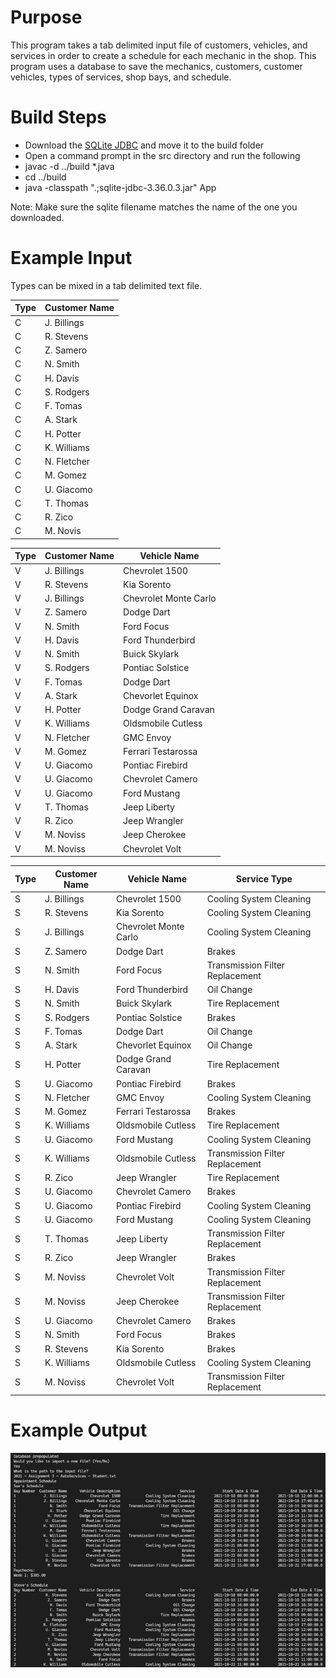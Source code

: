 # Purpose

This program takes a tab delimited input file of customers, vehicles, and services in order to create a schedule for each mechanic in the shop. This program uses a database to save the mechanics, customers, customer vehicles, types of services, shop bays, and schedule.

# Build Steps

- Download the [SQLite JDBC](https://repo1.maven.org/maven2/org/xerial/sqlite-jdbc/3.36.0.3/sqlite-jdbc-3.36.0.3.jar) and move it to the build folder
- Open a command prompt in the src directory and run the following
- javac -d ../build \*.java
- cd ../build
- java -classpath ".;sqlite-jdbc-3.36.0.3.jar" App

Note: Make sure the sqlite filename matches the name of the one you downloaded.

# Example Input

Types can be mixed in a tab delimited text file.

| Type | Customer Name |
| ---- | ------------- |
| C    | J. Billings   |
| C    | R. Stevens    |
| C    | Z. Samero     |
| C    | N. Smith      |
| C    | H. Davis      |
| C    | S. Rodgers    |
| C    | F. Tomas      |
| C    | A. Stark      |
| C    | H. Potter     |
| C    | K. Williams   |
| C    | N. Fletcher   |
| C    | M. Gomez      |
| C    | U. Giacomo    |
| C    | T. Thomas     |
| C    | R. Zico       |
| C    | M. Novis      |

| Type | Customer Name | Vehicle Name          |
| ---- | ------------- | --------------------- |
| V    | J. Billings   | Chevrolet 1500        |
| V    | R. Stevens    | Kia Sorento           |
| V    | J. Billings   | Chevrolet Monte Carlo |
| V    | Z. Samero     | Dodge Dart            |
| V    | N. Smith      | Ford Focus            |
| V    | H. Davis      | Ford Thunderbird      |
| V    | N. Smith      | Buick Skylark         |
| V    | S. Rodgers    | Pontiac Solstice      |
| V    | F. Tomas      | Dodge Dart            |
| V    | A. Stark      | Chevorlet Equinox     |
| V    | H. Potter     | Dodge Grand Caravan   |
| V    | K. Williams   | Oldsmobile Cutless    |
| V    | N. Fletcher   | GMC Envoy             |
| V    | M. Gomez      | Ferrari Testarossa    |
| V    | U. Giacomo    | Pontiac Firebird      |
| V    | U. Giacomo    | Chevrolet Camero      |
| V    | U. Giacomo    | Ford Mustang          |
| V    | T. Thomas     | Jeep Liberty          |
| V    | R. Zico       | Jeep Wrangler         |
| V    | M. Noviss     | Jeep Cherokee         |
| V    | M. Noviss     | Chevrolet Volt        |

| Type | Customer Name | Vehicle Name          | Service Type                    |
| ---- | ------------- | --------------------- | ------------------------------- |
| S    | J. Billings   | Chevrolet 1500        | Cooling System Cleaning         |
| S    | R. Stevens    | Kia Sorento           | Cooling System Cleaning         |
| S    | J. Billings   | Chevrolet Monte Carlo | Cooling System Cleaning         |
| S    | Z. Samero     | Dodge Dart            | Brakes                          |
| S    | N. Smith      | Ford Focus            | Transmission Filter Replacement |
| S    | H. Davis      | Ford Thunderbird      | Oil Change                      |
| S    | N. Smith      | Buick Skylark         | Tire Replacement                |
| S    | S. Rodgers    | Pontiac Solstice      | Brakes                          |
| S    | F. Tomas      | Dodge Dart            | Oil Change                      |
| S    | A. Stark      | Chevorlet Equinox     | Oil Change                      |
| S    | H. Potter     | Dodge Grand Caravan   | Tire Replacement                |
| S    | U. Giacomo    | Pontiac Firebird      | Brakes                          |
| S    | N. Fletcher   | GMC Envoy             | Cooling System Cleaning         |
| S    | M. Gomez      | Ferrari Testarossa    | Brakes                          |
| S    | K. Williams   | Oldsmobile Cutless    | Tire Replacement                |
| S    | U. Giacomo    | Ford Mustang          | Cooling System Cleaning         |
| S    | K. Williams   | Oldsmobile Cutless    | Transmission Filter Replacement |
| S    | R. Zico       | Jeep Wrangler         | Tire Replacement                |
| S    | U. Giacomo    | Chevrolet Camero      | Brakes                          |
| S    | U. Giacomo    | Pontiac Firebird      | Cooling System Cleaning         |
| S    | U. Giacomo    | Ford Mustang          | Cooling System Cleaning         |
| S    | T. Thomas     | Jeep Liberty          | Transmission Filter Replacement |
| S    | R. Zico       | Jeep Wrangler         | Brakes                          |
| S    | M. Noviss     | Chevrolet Volt        | Transmission Filter Replacement |
| S    | M. Noviss     | Jeep Cherokee         | Transmission Filter Replacement |
| S    | U. Giacomo    | Chevrolet Camero      | Brakes                          |
| S    | N. Smith      | Ford Focus            | Brakes                          |
| S    | R. Stevens    | Kia Sorento           | Brakes                          |
| S    | K. Williams   | Oldsmobile Cutless    | Cooling System Cleaning         |
| S    | M. Noviss     | Chevrolet Volt        | Transmission Filter Replacement |

# Example Output

![Example Output](/output.png "Example Output")
